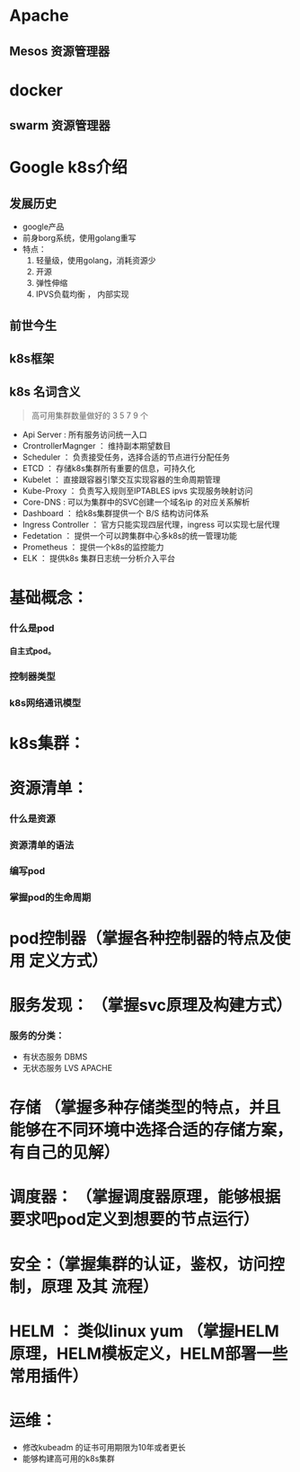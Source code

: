# Apache

## Mesos 资源管理器

# docker

## swarm 资源管理器

# Google k8s介绍

## 发展历史

- google产品
- 前身borg系统，使用golang重写
- 特点：
    1. 轻量级，使用golang，消耗资源少
    2. 开源
    3. 弹性伸缩
    4. IPVS负载均衡 ， 内部实现

## 前世今生

## k8s框架

## k8s 名词含义

> 高可用集群数量做好的 3 5 7 9 个

- Api Server  : 所有服务访问统一入口
- CrontrollerMagnger ： 维持副本期望数目
- Scheduler ： 负责接受任务，选择合适的节点进行分配任务
- ETCD ： 存储k8s集群所有重要的信息，可持久化
- Kubelet ： 直接跟容器引擎交互实现容器的生命周期管理
- Kube-Proxy ： 负责写入规则至IPTABLES ipvs 实现服务映射访问
- Core-DNS : 可以为集群中的SVC创建一个域名ip 的对应关系解析
- Dashboard ： 给k8s集群提供一个 B/S 结构访问体系
- Ingress Controller ： 官方只能实现四层代理，ingress 可以实现七层代理
- Fedetation ： 提供一个可以跨集群中心多k8s的统一管理功能
- Prometheus ： 提供一个k8s的监控能力
- ELK ： 提供k8s 集群日志统一分析介入平台

# 基础概念：

### 什么是pod
#### 自主式pod。

### 控制器类型

### k8s网络通讯模型

# k8s集群：

# 资源清单：

### 什么是资源

### 资源清单的语法

### 编写pod

### 掌握pod的生命周期

# pod控制器（掌握各种控制器的特点及使用 定义方式）

# 服务发现： （掌握svc原理及构建方式）

### 服务的分类：

- 有状态服务 DBMS
- 无状态服务 LVS APACHE

# 存储 （掌握多种存储类型的特点，并且能够在不同环境中选择合适的存储方案，有自己的见解）

# 调度器： （掌握调度器原理，能够根据要求吧pod定义到想要的节点运行）

# 安全：（掌握集群的认证，鉴权，访问控制，原理 及其 流程）

# HELM ： 类似linux yum （掌握HELM原理，HELM模板定义，HELM部署一些常用插件）

# 运维：

- 修改kubeadm 的证书可用期限为10年或者更长
- 能够构建高可用的k8s集群